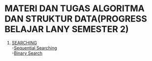 # MATERI DAN TUGAS ALGORITMA DAN STRUKTUR DATA(PROGRESS BELAJAR LANY SEMESTER 2)
1. [SEARCHING](https://github.com/MeiLing19/ALGORITMA-DAN-STRUKTUR-DATA-ASSIGNMENT/tree/main/SEARCHING)
   <br>-[Sequential Searching](https://github.com/MeiLing19/ALGORITMA-DAN-STRUKTUR-DATA-ASSIGNMENT/tree/main/SEARCHING/SEQUENTIAL%20SEARCHING)</br>
   -[Binary Search](https://github.com/MeiLing19/ALGORITMA-DAN-STRUKTUR-DATA-ASSIGNMENT/tree/main/SEARCHING/BINARY%20SEARCHING)

